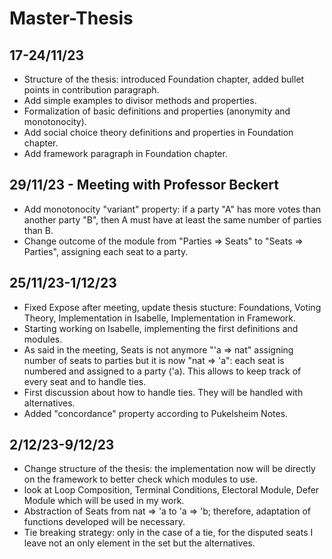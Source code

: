 # Master-Thesis

## 17-24/11/23
- Structure of the thesis: introduced Foundation chapter, added bullet points in contribution paragraph.
- Add simple examples to divisor methods and properties.
- Formalization of basic definitions and properties (anonymity and monotonocity).
- Add social choice theory definitions and properties in Foundation chapter.
- Add framework paragraph in Foundation chapter. 

## 29/11/23 - Meeting with Professor Beckert 
- Add monotonocity "variant" property: if a party "A" has more votes than another party "B", then A must have at least the same number of parties than B.
- Change outcome of the module from "Parties => Seats" to "Seats => Parties", assigning each seat to a party.

## 25/11/23-1/12/23
- Fixed Expose after meeting, update thesis stucture: Foundations, Voting Theory, Implementation in Isabelle, Implementation in Framework. 
- Starting working on Isabelle, implementing the first definitions and modules.
- As said in the meeting, Seats is not anymore "'a => nat" assigning number of seats to parties but it is now "nat => 'a": each seat is numbered and assigned to a party ('a). This allows to keep track of every seat and to handle ties.
- First discussion about how to handle ties. They will be handled with alternatives.
- Added "concordance" property according to Pukelsheim Notes.

## 2/12/23-9/12/23
- Change structure of the thesis: the implementation now will be directly on the framework to better check which modules to use.
- look at Loop Composition, Terminal Conditions, Electoral Module, Defer Module which will be used in my work. 
- Abstraction of Seats from nat => 'a to 'a => 'b; therefore, adaptation of functions developed will be necessary.
- Tie breaking strategy: only in the case of a tie, for the disputed seats I leave not an only element in the set but the alternatives.  
